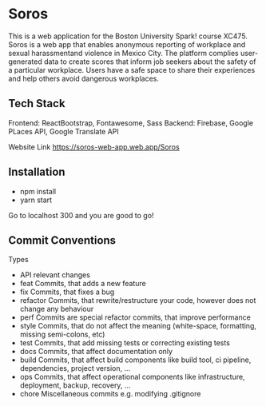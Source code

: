 # Soros
This is a web application for the Boston University Spark! course XC475.
Soros is a web app that enables anonymous reporting of workplace and sexual harassmentand violence in Mexico City. The platform complies user-generated data to create scores that inform job seekers about the safety of a particular workplace. Users have a safe space to share their experiences and help others avoid dangerous workplaces.

## Tech Stack

Frontend: ReactBootstrap, Fontawesome, Sass
Backend: Firebase, Google PLaces API, Google Translate API

Website Link
https://soros-web-app.web.app/Soros

## Installation

- npm install 
- yarn start

Go to localhost 300 and you are good to go!

## Commit Conventions

Types
- API relevant changes
- feat Commits, that adds a new feature
- fix Commits, that fixes a bug
- refactor Commits, that rewrite/restructure your code, however does not change any behaviour
- perf Commits are special refactor commits, that improve performance
- style Commits, that do not affect the meaning (white-space, formatting, missing semi-colons, etc)
- test Commits, that add missing tests or correcting existing tests
- docs Commits, that affect documentation only
- build Commits, that affect build components like build tool, ci pipeline, dependencies, project version, ...
- ops Commits, that affect operational components like infrastructure, deployment, backup, recovery, ...
- chore Miscellaneous commits e.g. modifying .gitignore
